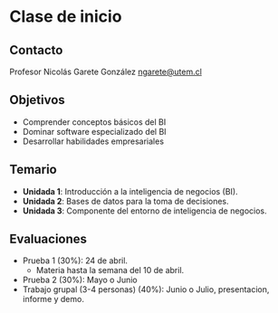 # Clase de inicio
## Contacto
Profesor Nicolás Garete González
ngarete@utem.cl

## Objetivos
- Comprender conceptos básicos del BI
- Dominar software especializado del BI
- Desarrollar habilidades empresariales

## Temario
- **Unidada 1**: Introducción a la inteligencia de negocios (BI).
- **Unidada 2**: Bases de datos para la toma de decisiones.
- **Unidada 3**: Componente del entorno de inteligencia de negocios.

## Evaluaciones
- Prueba 1 (30%): 24 de abril.
  - Materia hasta la semana del 10 de abril.
- Prueba 2 (30%): Mayo o Junio
- Trabajo grupal (3-4 personas) (40%): Junio o Julio, presentacion, informe y demo.


